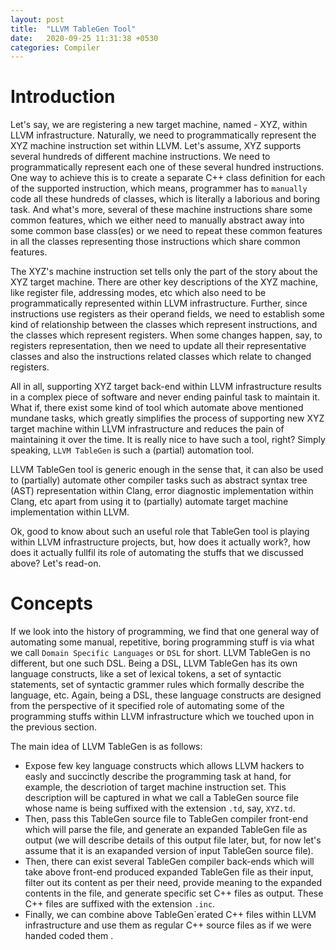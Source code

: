 ```yaml
---
layout: post
title:  "LLVM TableGen Tool"
date:   2020-09-25 11:31:38 +0530
categories: Compiler
---
```


# Introduction

Let's say, we are registering a new target machine, named - XYZ, within LLVM
infrastructure. Naturally, we need to programmatically represent the XYZ machine
instruction set within LLVM. Let's assume, XYZ supports several hundreds of
different machine instructions. We need to programmatically represent each one
of these several hundred instructions. One way to achieve this is to create a
separate C++ class definition for each of the supported instruction, which
means, programmer has to `manually` code all these hundreds of classes, which is
literally a laborious and boring task. And what's more, several of these machine
instructions share some common features, which we either need to manually
abstract away into some common base class(es) or we need to repeat these common
features in all the classes representing those instructions which share common
features.

The XYZ's machine instruction set tells only the part of the story about the XYZ
target machine. There are other key descriptions of the XYZ machine, like
register file, addressing modes, etc which also need to be programmatically
represented within LLVM infrastructure. Further, since instructions use
registers as their operand fields, we need to establish some kind of
relationship between the classes which represent instructions, and the classes
which represent registers. When some changes happen, say, to registers
representation, then we need to update all their representative classes and also
the instructions related classes which relate to changed registers.

All in all, supporting XYZ target back-end within LLVM infrastructure results in
a complex piece of software and never ending painful task to maintain it. What
if, there exist some kind of tool which automate above mentioned mundane tasks,
which greatly simplifies the process of supporting new XYZ target machine within
LLVM infrastructure and reduces the pain of maintaining it over the time. It is
really nice to have such a tool, right? Simply speaking, `LLVM TableGen` is such
a (partial) automation tool.

LLVM TableGen tool is generic enough in the sense that, it can also be used to
(partially) automate other compiler tasks such as abstract syntax tree (AST)
representation within Clang, error diagnostic implementation within Clang, etc
apart from using it to (partially) automate target machine implementation within
LLVM.

Ok, good to know about such an useful role that TableGen tool is playing within
LLVM infrastructure projects, but, how does it actually work?, how does it
actually fullfil its role of automating the stuffs that we discussed above?
Let's read-on.

# Concepts

If we look into the history of programming, we find that one general way of
automating some manual, repetitive, boring programming stuff is via what we call
`Domain Specific Languages` or `DSL` for short. LLVM TableGen is no different, but
one such DSL. Being a DSL, LLVM TableGen has its own language constructs, like a 
set of lexical tokens, a set of syntactic statements, set of syntactic grammer
rules which formally describe the language, etc. Again, being a DSL, these
language constructs are designed from the perspective of it specified role of
automating some of the programming stuffs within LLVM infrastructure which we
touched upon in the previous section.

The main idea of LLVM TableGen is as follows:

* Expose few key language constructs which allows LLVM hackers to easly and
  succinctly describe the programming task at hand, for example, the descriotion
  of target machine instruction set. This description will be captured in what we
  call a TableGen source file whose name is being suffixed with the extension
  `.td`, say, `XYZ.td`.
* Then, pass this TableGen source file to TableGen compiler front-end which will
  parse the file, and generate an expanded TableGen file as output (we will
  describe details of this output file later, but, for now let's assume that it is
  an exapanded version of input TableGen source file).
* Then, there can exist several TableGen compiler back-ends which will take
  above front-end produced expanded TableGen file as their input, filter out its
  content as per their need, provide meaning to the expanded contents in the file,
  and generate specific set C++ files as output. These C++ files are suffixed with
  the extension `.inc`.
* Finally, we can combine above TableGen`erated C++ files within LLVM
  infrastructure and use them as regular C++ source files as if we were handed
  coded them .
